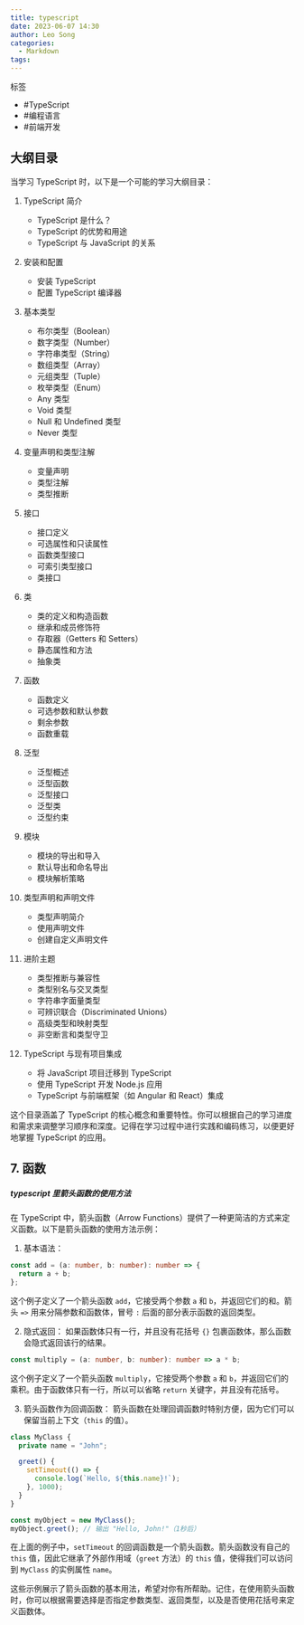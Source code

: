 ```yaml
---
title: typescript
date: 2023-06-07 14:30
author: Leo Song
categories:
  - Markdown
tags:
---
```


标签

- #TypeScript
- #编程语言
- #前端开发

## 大纲目录

当学习 TypeScript 时，以下是一个可能的学习大纲目录：

1. TypeScript 简介

   - TypeScript 是什么？
   - TypeScript 的优势和用途
   - TypeScript 与 JavaScript 的关系

2. 安装和配置

   - 安装 TypeScript
   - 配置 TypeScript 编译器

3. 基本类型

   - 布尔类型（Boolean）
   - 数字类型（Number）
   - 字符串类型（String）
   - 数组类型（Array）
   - 元组类型（Tuple）
   - 枚举类型（Enum）
   - Any 类型
   - Void 类型
   - Null 和 Undefined 类型
   - Never 类型

4. 变量声明和类型注解

   - 变量声明
   - 类型注解
   - 类型推断

5. 接口

   - 接口定义
   - 可选属性和只读属性
   - 函数类型接口
   - 可索引类型接口
   - 类接口

6. 类

   - 类的定义和构造函数
   - 继承和成员修饰符
   - 存取器（Getters 和 Setters）
   - 静态属性和方法
   - 抽象类

7. 函数

   - 函数定义
   - 可选参数和默认参数
   - 剩余参数
   - 函数重载

8. 泛型

   - 泛型概述
   - 泛型函数
   - 泛型接口
   - 泛型类
   - 泛型约束

9. 模块

   - 模块的导出和导入
   - 默认导出和命名导出
   - 模块解析策略

10. 类型声明和声明文件

    - 类型声明简介
    - 使用声明文件
    - 创建自定义声明文件

11. 进阶主题

    - 类型推断与兼容性
    - 类型别名与交叉类型
    - 字符串字面量类型
    - 可辨识联合（Discriminated Unions）
    - 高级类型和映射类型
    - 非空断言和类型守卫

12. TypeScript 与现有项目集成
    - 将 JavaScript 项目迁移到 TypeScript
    - 使用 TypeScript 开发 Node.js 应用
    - TypeScript 与前端框架（如 Angular 和 React）集成

这个目录涵盖了 TypeScript 的核心概念和重要特性。你可以根据自己的学习进度和需求来调整学习顺序和深度。记得在学习过程中进行实践和编码练习，以便更好地掌握 TypeScript 的应用。

## 7. 函数

##### typescript 里箭头函数的使用方法

在 TypeScript 中，箭头函数（Arrow Functions）提供了一种更简洁的方式来定义函数。以下是箭头函数的使用方法示例：

1. 基本语法：

```typescript
const add = (a: number, b: number): number => {
  return a + b;
};
```

这个例子定义了一个箭头函数 `add`，它接受两个参数 `a` 和 `b`，并返回它们的和。箭头 `=>` 用来分隔参数和函数体，冒号 `:` 后面的部分表示函数的返回类型。

2. 隐式返回：
   如果函数体只有一行，并且没有花括号 `{}` 包裹函数体，那么函数会隐式返回该行的结果。

```typescript
const multiply = (a: number, b: number): number => a * b;
```

这个例子定义了一个箭头函数 `multiply`，它接受两个参数 `a` 和 `b`，并返回它们的乘积。由于函数体只有一行，所以可以省略 `return` 关键字，并且没有花括号。

3. 箭头函数作为回调函数：
   箭头函数在处理回调函数时特别方便，因为它们可以保留当前上下文（`this` 的值）。

```typescript
class MyClass {
  private name = "John";

  greet() {
    setTimeout(() => {
      console.log(`Hello, ${this.name}!`);
    }, 1000);
  }
}

const myObject = new MyClass();
myObject.greet(); // 输出 "Hello, John!"（1秒后）
```

在上面的例子中，`setTimeout` 的回调函数是一个箭头函数。箭头函数没有自己的 `this` 值，因此它继承了外部作用域（`greet` 方法）的 `this` 值，使得我们可以访问到 `MyClass` 的实例属性 `name`。

这些示例展示了箭头函数的基本用法，希望对你有所帮助。记住，在使用箭头函数时，你可以根据需要选择是否指定参数类型、返回类型，以及是否使用花括号来定义函数体。
